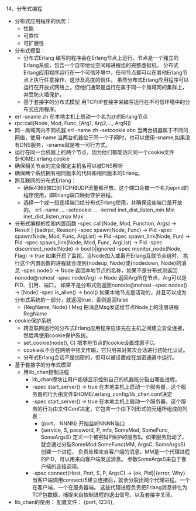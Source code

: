 14、分布式编程
 - 分布式应用程序的优势：
    - 性能
    - 可靠性
    - 可扩展性
 - 分布式模型：
    - 分布式Erlang
        编写的程序会在Erlang节点上运行。节点是一个独立的Erlang系统，包含一个自带地址空间和进程组的完整虚拟机。
        分布式Erlang应用程序运行在一个可信环境中，任何节点都可以在其他Erlang节点上执行任意操作，这涉及高度的信任。
        虽然分布式Erlang应用程序可以运行在开放式网络上，但他们通常是运行在属于同一个局域网的集群上，并受防火墙保护。
    - 基于套接字的分布式模型
        用TCP/IP套接字来编写运行在不可信环境中的分布式应用程序。
 - erl -sname zh
    在本地主机上启动一个名为zh的Erlang节点
 - rpc:call(Node, Mod, Func, [Arg1, Arg2,..., ArgN])
 - 同一局域网内不同机器
    erl -name zh -setcookie abc
    当两台机器属于不同的网络，使用-name
    当两台机器位于同一个子网时，也可以使用-sname,如果没有DNS服务，-sname就是唯一可行方式。
 - 运行在同一台机器上的两个节点，因为他们都能访问同一个cookie文件 $HOME/.erlang.cookie
 - 确保相关节点的完全限定主机名可以被DNS解析
 - 确保两个系统拥有相同版本的代码和相同版本的Erlang。
 - 跨互联网的分布式Erlang：
    - 确保4369端口对TCP和UDP流量都开放。这个端口会被一个名为epmd的程序使用，即Erlang端口映射守护进程。
    - 选择一个或一段连续端口给分布式Erlang使用，并确保这些端口是开放的。
        erl -name ... -setcookie ... -kernel inet_dist_listen_min Min inet_dist_listen_max Max
 - 分布式编程的库和内置函数
    -spec call(Node, Mod, Function, Args) -> Result | {badrpc, Reason}
    -spec spawn(Node, Func) -> Pid
    -spec spawn(Node, Mod, Func, ArgList) -> Pid
    -spec spawn_link(Node, Fun) -> Pid
    -spec spawn_link(Node, Mod, Func, ArgList) -> Pid
    -spec disconnect_node(Node) -> bool()|ignored
    -spec monitor_node(Node, Flag) -> true
        如果开启了监视，当Node加入或离开Erlang互联节点组时，
        执行这个内置函数的进程就会收到{nodeup, Node}或{nodedown, Node}的消息
    -spec node() -> Node
        返回本地节点的名称，如果不是分布式则返回nonode@nohost
    -spec node(Arg) -> Node
        返回Arg所在节点，Arg可以是PID、引用、端口，
        如果不是分布式则返回nonode@nohost
    -spec nodes() -> [Node]
    -spec is_alive() -> bool()
        如果本地节点是活动的，并且可以成为分布式系统的一部分，就返回true，否则返回false
    - {RegName, Node} ! Msg
        把消息Msg发送给节点Node上的注册进程RegName
 - cookie保护系统
    - 跨互联网运行的分布式Erlang应用程序应该先在主机之间建立安全连接，然后再使用cookie保护系统。
    - set_cookie(node(), C) 把本地节点的cookie设置成原子C。
    - cookie从不会在网络中铭文传输，它只用来对某次会话进行初始化认证。
    - 分布式Erlang会话不是加密的，但可以被设置成在加密通道中运行。
 - 基于套接字的分布式模型
    - 用lib_chan控制进程
        - lib_chan模块让用户能够显示控制自己的机器能分裂出哪些进程。
        - -spec start_server() -> true
            在本地主机上启动一个服务器，这个服务器的行为由文件$HOME/.erlang_config/lib_chan.conf决定
        - -spec start_server() -> true
            在本地主机上启动一个服务器，这个服务的行为由文件Conf决定，它包含一个由下列形式的元组所组成的列表：
             - {port， NNNN}
                开始监听NNNN端口
             - {service, S, password, P, mfa, SomeMod, SomeFunc, SomeArgsS}
                定义一个被密码P保护的服务S。如果服务启动了，
                就会通过分裂SomeMod:SomeFunc(MM, ArgsC, SomeArgsS)创建一个进程，
                负责处理来自客户端的消息。MM是一个代理进程的PID，可以用来向客户端发送消息。
                参数SomeArgsS来自于客户端的连接调用。
        - -spec connect(Host, Port, S, P, ArgsC) -> {ok, Pid}|{error, Why}
            当客户端调用connect/5建立连接后，就会分裂出两个代理进程，一个在客户端，一个在服务器端。
            这些代理进程负责把Erlang消息转化为TCP包数据，捕捉来自控制进程的退出信号，以及套接字关闭。
 - lib_chan的使用：
    配置文件：
        {port, 1234},
        
